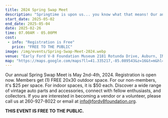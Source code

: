 ```yaml
---
title: 2024 Spring Swap Meet
description: "Springtime is upon us... you know what that means! Our annual Spring Swap Meet at the Early Ford V-8 Foundation Museum is approaching! "
start_date: 2025-05-02
end_date: 2025-05-04
date: 2025-02-26
time: 07.00AM - 05.00PM
cost: 
 - info: "Registration is Free"
   price: "FREE TO THE PUBLIC"
image: /img/events/Spring-Swap-Meet-2024.webp
venue: "Early Ford V-8 Foundation Museum 2181 Rotunda Drive, Auburn, IN 46706"
map: "https://maps.google.com/maps?ll=41.335217,-85.089543&z=16&t=m&hl=en&gl=US&mapclient=embed&cid=15278397035761174731"
---
```

Our annual Spring Swap Meet is May 2nd-4th, 2024. Registration is open now. Members get (1) FREE 20x30 outdoor space. For our non-members, it's $25 per space. For indoor spaces, it is $50 each. Discover a wide range of vintage auto parts and accessories, connect with fellow enthusiasts, and collectors. If you are interested in becoming a vendor or a volunteer, please call us at 260-927-8022 or email at info@fordv8foundation.org. 

**THIS EVENT IS FREE TO THE PUBLIC.**
